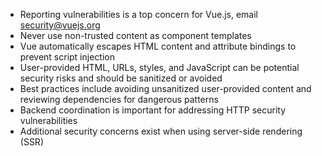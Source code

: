 - Reporting vulnerabilities is a top concern for Vue.js, email [security@vuejs.org](mailto:security@vuejs.org)
- Never use non-trusted content as component templates
- Vue automatically escapes HTML content and attribute bindings to prevent script injection
- User-provided HTML, URLs, styles, and JavaScript can be potential security risks and should be sanitized or avoided
- Best practices include avoiding unsanitized user-provided content and reviewing dependencies for dangerous patterns
- Backend coordination is important for addressing HTTP security vulnerabilities
- Additional security concerns exist when using server-side rendering (SSR)